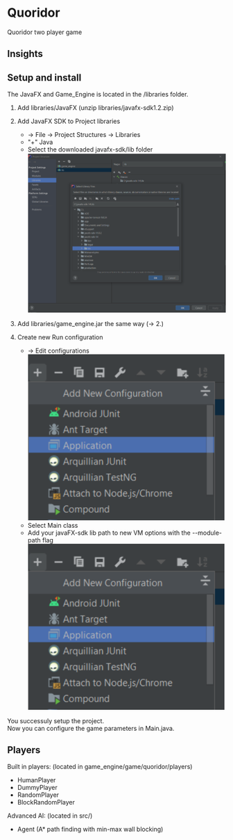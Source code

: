 # Quoridor
Quoridor two player game

## Insights

## Setup and install

The JavaFX and Game_Engine is located in the /libraries folder.

1. Add libraries/JavaFX (unzip libraries/javafx-sdk1.2.zip)
2. Add JavaFX SDK to Project libraries
   - -> File -> Project Structures -> Libraries
   - "+" Java
   - Select the downloaded javafx-sdk/lib folder
   ![](documentation/add-javafx-sdk.png)

3. Add libraries/game_engine.jar the same way (-> 2.)
4. Create new Run configuration <br>
   - -> Edit configurations
   ![](documentation/edit-configurations.png) <br>
   - Select Main class <br>
   - Add your javaFX-sdk lib path to new VM options with the --module-path flag
   ![](documentation/edit-configurations.png) <br>

You successuly setup the project. <br>
Now you can configure the game parameters in Main.java.


## Players

Built in players: (located in game_engine/game/quoridor/players)
- HumanPlayer
- DummyPlayer
- RandomPlayer
- BlockRandomPlayer

Advanced AI: (located in src/)
- Agent (A* path finding with min-max wall blocking)